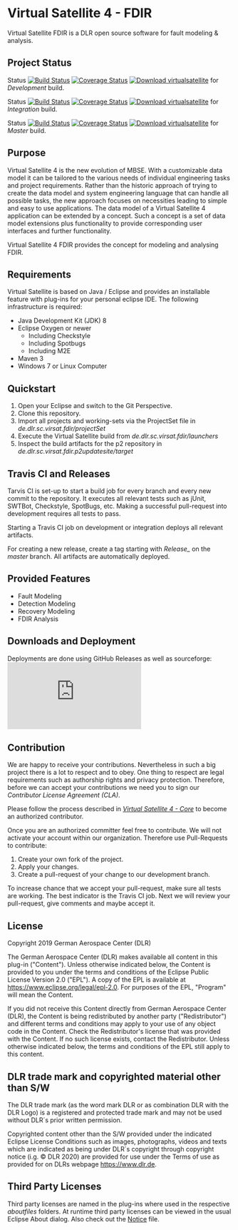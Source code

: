 # Virtual Satellite 4 - FDIR

Virtual Satellite FDIR is a DLR open source software for fault modeling & analysis.

## Project Status

Status [![Build Status](https://travis-ci.com/virtualsatellite/VirtualSatellite4-FDIR.svg?branch=development)](https://travis-ci.com/virtualsatellite/VirtualSatellite4-FDIR) [![Coverage Status](https://codecov.io/gh/virtualsatellite/VirtualSatellite4-FDIR/branch/development/graph/badge.svg)](https://codecov.io/gh/virtualsatellite/VirtualSatellite4-FDIR) [![Download virtualsatellite](https://img.shields.io/sourceforge/dt/virtualsatellite.svg)](https://sourceforge.net/projects/virtualsatellite/files/development/) for *Development* build.

Status [![Build Status](https://travis-ci.com/virtualsatellite/VirtualSatellite4-FDIR.svg?branch=integration)](https://travis-ci.com/virtualsatellite/VirtualSatellite4-FDIR) [![Coverage Status](https://codecov.io/gh/virtualsatellite/VirtualSatellite4-FDIR/branch/integration/graph/badge.svg)](https://codecov.io/gh/virtualsatellite/VirtualSatellite4-FDIR) [![Download virtualsatellite](https://img.shields.io/sourceforge/dt/virtualsatellite.svg)](https://sourceforge.net/projects/virtualsatellite/files/integration/) for *Integration* build.

Status [![Build Status](https://travis-ci.com/virtualsatellite/VirtualSatellite4-FDIR.svg?branch=master)](https://travis-ci.com/virtualsatellite/VirtualSatellite4-FDIR) [![Coverage Status](https://codecov.io/gh/virtualsatellite/VirtualSatellite4-FDIR/branch/master/graph/badge.svg)](https://codecov.io/gh/virtualsatellite/VirtualSatellite4-FDIR) [![Download virtualsatellite](https://img.shields.io/sourceforge/dt/virtualsatellite.svg)](https://sourceforge.net/projects/virtualsatellite/files/release/) for *Master* build.

## Purpose

Virtual Satellite 4 is the new evolution of MBSE. With a customizable data model it can be tailored to the various needs of individual engineering tasks and project requirements. Rather than the historic approach of trying to create the data model and system engineering language that can handle all possible tasks, the new approach focuses on necessities leading to simple and easy to use applications. The data model of a Virtual Satellite 4 application can be extended by a concept. Such a concept is a set of data model extensions plus functionality to provide corresponding user interfaces and further functionality.

Virtual Satellite 4 FDIR provides the concept for modeling and analysing FDIR. 

## Requirements 

Virtual Satellite is based on Java / Eclipse and provides an installable feature with plug-ins for your personal eclipse IDE. The following infrastructure is required:
 - Java Development Kit (JDK) 8
 - Eclipse Oxygen or newer
   - Including Checkstyle
   - Including Spotbugs
   - Including M2E
 - Maven 3
 - Windows 7 or Linux Computer

## Quickstart

1. Open your Eclipse and switch to the Git Perspective.
2. Clone this repository.
3. Import all projects and working-sets via the ProjectSet file in _de.dlr.sc.virsat.fdir/projectSet_
6. Execute the Virtual Satellite build from _de.dlr.sc.virsat.fdir/launchers_
7. Inspect the build artifacts for the p2 repository in _de.dlr.sc.virsat.fdir.p2updatesite/target_

## Travis CI and Releases

Tarvis CI is set-up to start a build job for every branch and every new commit to the repository. It executes all relevant tests such as jUnit, SWTBot, Checkstyle, SpotBugs, etc. Making a successful pull-request into development requires all tests to pass.

Starting a Travis CI job on development or integration deploys all relevant artifacts.

For creating a new release, create a tag starting with *Release_* on the *master* branch. All artifacts are automatically deployed.

## Provided Features

- Fault Modeling
- Detection Modeling
- Recovery Modeling
- FDIR Analysis

## Downloads and Deployment

Deployments are done using GitHub Releases as well as sourceforge: [![Download virtualsatellite](https://sourceforge.net/sflogo.php?type=13&group_id=3065053)](https://sourceforge.net/projects/virtualsatellite/files/)

## Contribution

We are happy to receive your contributions. Nevertheless in such a big project there is a lot to respect and to obey. 
One thing to respect are legal requirements such as authorship rights and privacy protection. 
Therefore, before we can accept your contributions we need you to sign our *Contributor License Agreement (CLA)*.

Please follow the process described in *[Virtual Satellite 4 - Core](https://github.com/virtualsatellite/VirtualSatellite4-Core)* to become an authorized contributor. 

Once you are an authorized committer feel free to contribute. We will not activate your account within our organization. Therefore use Pull-Requests to contribute:

1. Create your own fork of the project.
2. Apply your changes.
3. Create a pull-request of your change to our development branch.

To increase chance that we accept your pull-request, make sure all tests are working. The best indicator is the Travis CI job. Next we will review your pull-request, give comments and maybe accept it.

## License

Copyright 2019 German Aerospace Center (DLR)

The German Aerospace Center (DLR) makes available all content in this plug-in ("Content").  Unless otherwise indicated below, the Content is provided to you under the terms and conditions of the Eclipse Public License Version 2.0 ("EPL").  A copy of the EPL is available at https://www.eclipse.org/legal/epl-2.0. For purposes of the EPL, "Program" will mean the Content.

If you did not receive this Content directly from German Aerospace Center (DLR), the Content is being redistributed by another party ("Redistributor") and different terms and conditions may apply to your use of any object code in the Content.  Check the Redistributor's license that was provided with the Content.  If no such license exists, contact the Redistributor.  Unless otherwise indicated below, the terms and conditions of the EPL still apply to this content.<p>

## DLR trade mark and copyrighted material other than S/W

The DLR trade mark (as the word mark DLR or as combination DLR with the DLR Logo) is a registered and protected trade mark and may not be used without DLR´s prior written permission. 

Copyrighted content other than the S/W provided under the indicated Eclipse License Conditions such as images, photographs, videos and texts which are indicated as being under DLR´s copyright through copyright notice (i.g. © DLR 2020) are provided for use under the Terms of use as provided for on DLRs webpage <https://www.dlr.de>.

## Third Party Licenses

Third party licenses are named in the plug-ins where used in the respective _aboutfiles_ folders. At runtime third party licenses can be viewed in the usual Eclipse About dialog. Also check out the [Notice](NOTICE.md) file.
